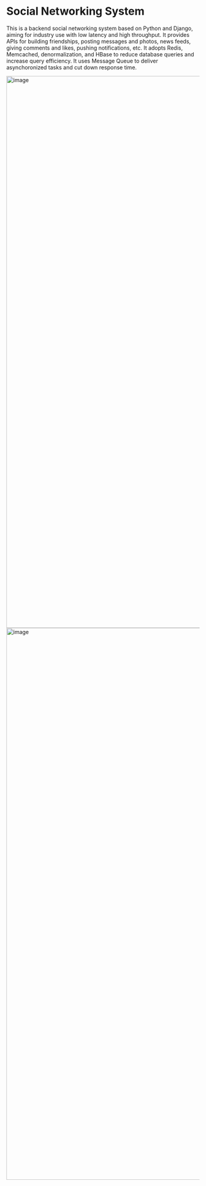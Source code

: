 # Social Networking System

This is a backend social networking system based on Python and Django, aiming for industry use with low latency and high throughput. It provides APIs for building friendships, posting messages and photos, news feeds, giving comments and likes, pushing notifications, etc. It adopts Redis, Memcached, denormalization, and HBase to reduce database queries and increase query efficiency. It uses Message Queue to deliver asynchoronized tasks and cut down response time.

<img width="1440" alt="image" src="https://user-images.githubusercontent.com/70275050/178489411-de28b355-2210-48c2-bceb-0d27fed80b65.png">
<img width="1440" alt="image" src="https://user-images.githubusercontent.com/70275050/178489340-77cb7ab5-649e-457a-84b8-a0fcf102803c.png">

